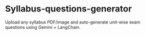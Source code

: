 # Syllabus-questions-generator
Upload any syllabus PDF/image and auto-generate unit-wise exam questions using Gemini + LangChain.
